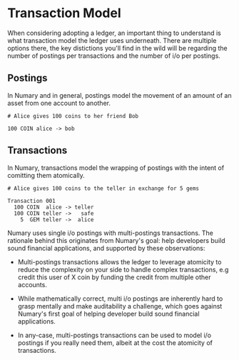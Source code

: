 # Transaction Model

When considering adopting a ledger, an important thing to understand is what transaction model the ledger uses underneath. There are multiple options there, the key distictions you'll find in the wild will be regarding the number of postings per transactions and the number of i/o per postings.

## Postings

In Numary and in general, postings model the movement of an amount of an asset from one account to another.

```
# Alice gives 100 coins to her friend Bob

100 COIN alice -> bob
```

## Transactions

In Numary, transactions model the wrapping of postings with the intent of comitting them atomically.

```
# Alice gives 100 coins to the teller in exchange for 5 gems

Transaction 001
  100 COIN  alice -> teller
  100 COIN teller ->   safe
    5  GEM teller ->  alice
```

Numary uses single i/o postings with multi-postings transactions. The rationale behind this originates from Numary's goal: help developers build sound financial applications, and supported by these observations:

* Multi-postings transactions allows the ledger to leverage atomicity to reduce the complexity on your side to handle complex transactions, e.g credit this user of X coin by funding the credit from multiple other accounts.

* While mathematically correct, multi i/o postings are inherently hard to grasp mentally and make auditability a challenge, which goes against Numary's first goal of helping developer build sound financial applications.

* In any-case, multi-postings transactions can be used to model i/o postings if you really need them, albeit at the cost the atomicity of transactions.